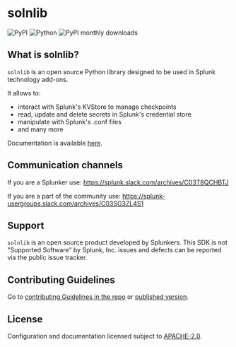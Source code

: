 # solnlib

![PyPI](https://img.shields.io/pypi/v/solnlib)
![Python](https://img.shields.io/pypi/pyversions/solnlib.svg)
![PyPI monthly downloads](https://img.shields.io/pypi/dm/solnlib)

## What is solnlib?

`solnlib` is an open source Python library designed to be used in Splunk technology add-ons.

It allows to:
* interact with Splunk's KVStore to manage checkpoints
* read, update and delete secrets in Splunk's credential store
* manipulate with Splunk's .conf files
* and many more

Documentation is available [here](https://splunk.github.io/addonfactory-solutions-library-python/).

## Communication channels

If you are a Splunker use: https://splunk.slack.com/archives/C03T8QCHBTJ

If you are a part of the community use: https://splunk-usergroups.slack.com/archives/C03SG3ZL4S1

## Support

`solnlib` is an open source product developed by Splunkers. This SDK is not "Supported Software" by Splunk, Inc. issues and defects can be reported
via the public issue tracker.

## Contributing Guidelines

Go to [contributing Guidelines in the repo](docs/contributing.md) or [published version](https://splunk.github.io/solnlib/contributing/).

## License

Configuration and documentation licensed subject to [APACHE-2.0](LICENSE).
